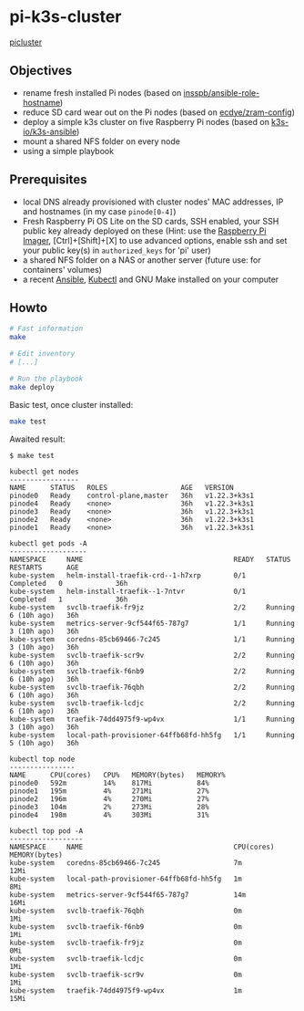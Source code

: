 # pi-k3s-cluster

[picluster](./assets/cluster.jpg)


## Objectives

- rename fresh installed Pi nodes (based on [insspb/ansible-role-hostname](https://github.com/insspb/ansible-role-hostname))
- reduce SD card wear out on the Pi nodes (based on [ecdye/zram-config](https://github.com/ecdye/zram-config)) 
- deploy a simple k3s cluster on five Raspberry Pi nodes (based on [k3s-io/k3s-ansible](https://github.com/k3s-io/k3s-ansible))
- mount a shared NFS folder on every node
- using a simple playbook


## Prerequisites

- local DNS already provisioned with cluster nodes' MAC addresses, IP and hostnames (in my case `pinode[0-4]`)
- Fresh Raspberry Pi OS Lite on the SD cards, SSH enabled, your SSH public key already deployed on these (Hint: use the [Raspberry Pi Imager](https://www.raspberrypi.com/software/), [Ctrl]+[Shift]+[X] to use advanced options, enable ssh and set your public key(s) in `authorized_keys` for 'pi' user)
- a shared NFS folder on a NAS or another server (future use: for containers' volumes)
- a recent [Ansible](https://docs.ansible.com/ansible/latest/index.html), [Kubectl](https://kubernetes.io/fr/docs/tasks/tools/install-kubectl/) and GNU Make installed on your computer


## Howto

```bash
# Fast information
make

# Edit inventory 
# [...]

# Run the playbook
make deploy
```

Basic test, once cluster installed:

```bash
make test
```

Awaited result:
```
$ make test

kubectl get nodes
-----------------
NAME      STATUS   ROLES                  AGE   VERSION
pinode0   Ready    control-plane,master   36h   v1.22.3+k3s1
pinode4   Ready    <none>                 36h   v1.22.3+k3s1
pinode3   Ready    <none>                 36h   v1.22.3+k3s1
pinode2   Ready    <none>                 36h   v1.22.3+k3s1
pinode1   Ready    <none>                 36h   v1.22.3+k3s1

kubectl get pods -A
-------------------
NAMESPACE     NAME                                     READY   STATUS      RESTARTS      AGE
kube-system   helm-install-traefik-crd--1-h7xrp        0/1     Completed   0             36h
kube-system   helm-install-traefik--1-7ntvr            0/1     Completed   1             36h
kube-system   svclb-traefik-fr9jz                      2/2     Running     6 (10h ago)   36h
kube-system   metrics-server-9cf544f65-787g7           1/1     Running     3 (10h ago)   36h
kube-system   coredns-85cb69466-7c245                  1/1     Running     3 (10h ago)   36h
kube-system   svclb-traefik-scr9v                      2/2     Running     6 (10h ago)   36h
kube-system   svclb-traefik-f6nb9                      2/2     Running     6 (10h ago)   36h
kube-system   svclb-traefik-76qbh                      2/2     Running     6 (10h ago)   36h
kube-system   svclb-traefik-lcdjc                      2/2     Running     6 (10h ago)   36h
kube-system   traefik-74dd4975f9-wp4vx                 1/1     Running     3 (10h ago)   36h
kube-system   local-path-provisioner-64ffb68fd-hh5fg   1/1     Running     5 (10h ago)   36h

kubectl top node
----------------
NAME      CPU(cores)   CPU%   MEMORY(bytes)   MEMORY%
pinode0   592m         14%    817Mi           84%
pinode1   195m         4%     271Mi           27%
pinode2   196m         4%     270Mi           27%
pinode3   104m         2%     273Mi           28%
pinode4   198m         4%     303Mi           31%

kubectl top pod -A
------------------
NAMESPACE     NAME                                     CPU(cores)   MEMORY(bytes)
kube-system   coredns-85cb69466-7c245                  7m           12Mi
kube-system   local-path-provisioner-64ffb68fd-hh5fg   1m           8Mi
kube-system   metrics-server-9cf544f65-787g7           14m          16Mi
kube-system   svclb-traefik-76qbh                      0m           1Mi
kube-system   svclb-traefik-f6nb9                      0m           1Mi
kube-system   svclb-traefik-fr9jz                      0m           0Mi
kube-system   svclb-traefik-lcdjc                      0m           1Mi
kube-system   svclb-traefik-scr9v                      0m           1Mi
kube-system   traefik-74dd4975f9-wp4vx                 1m           15Mi
```
